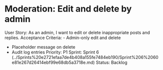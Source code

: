 # Moderation: Edit and delete by admin

User Story: As an admin, I want to edit or delete inappropriate posts and replies.
Acceptance Criteria: - Admin-only edit and delete
- Placeholder message on delete
- Audit log entries
Priority: P1
Sprint: Sprint 6 (../Sprints%20e2721efaa7de4b408a155fe7484eb190/Sprint%206%2060e81e267d26414ebf99e68db5a3718e.md)
Status: Backlog